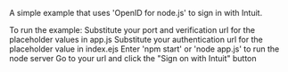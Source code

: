 A simple example that uses 'OpenID for node.js' to sign in with Intuit.

To run the example:
    Substitute your port and verification url for the placeholder values in app.js
    Substitute your authentication url for the placeholder value in index.ejs
    Enter 'npm start' or 'node app.js' to run the node server
    Go to your url and click the "Sign on with Intuit" button
    
